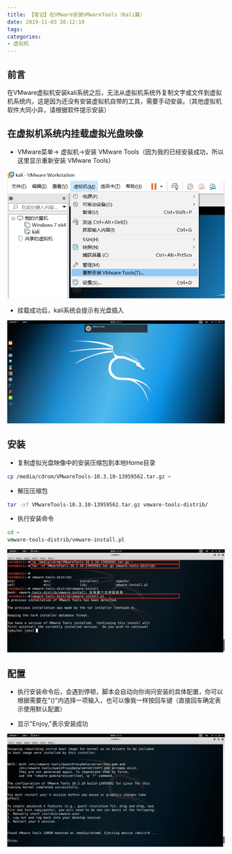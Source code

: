 ```yaml
---
title: 【笔记】在VMware安装VMwareTools（Kali篇）
date: 2019-11-03 20:12:19
tags:
categories:
- 虚拟机
---
```


## 前言

在VMware虚拟机安装kali系统之后，无法从虚拟机系统外复制文字或文件到虚拟机系统内，这是因为还没有安装虚拟机自带的工具，需要手动安装。（其他虚拟机软件大同小异，请根据软件提示安装）

<!-- more -->

## 在虚拟机系统内挂载虚拟光盘映像

- VMware菜单-> 虚拟机->安装 VMware Tools（因为我的已经安装成功，所以这里显示重新安装 VMware Tools）

![01.png](/images/20191103201219/01.png)

- 挂载成功后，kali系统会提示有光盘插入

![02.png](/images/20191103201219/02.png)

## 安装

- 复制虚拟光盘映像中的安装压缩包到本地Home目录

``` bash
cp /media/cdrom/VMwareTools-10.3.10-13959562.tar.gz ~
```

- 解压压缩包

``` bash
tar -xf VMwareTools-10.3.10-13959562.tar.gz vmware-tools-distrib/
```

- 执行安装命令

``` bash
cd ~
vmware-tools-distrib/vmware-install.pl
```

![03.png](/images/20191103201219/03.png)

## 配置

- 执行安装命令后，会遇到停顿，脚本会自动向你询问安装的具体配置，你可以根据需要在"()"内选择一项输入，也可以像我一样按回车键（直接回车确定表示使用默认配置）

- 显示"Enjoy,"表示安装成功

![04.png](/images/20191103201219/04.png)

